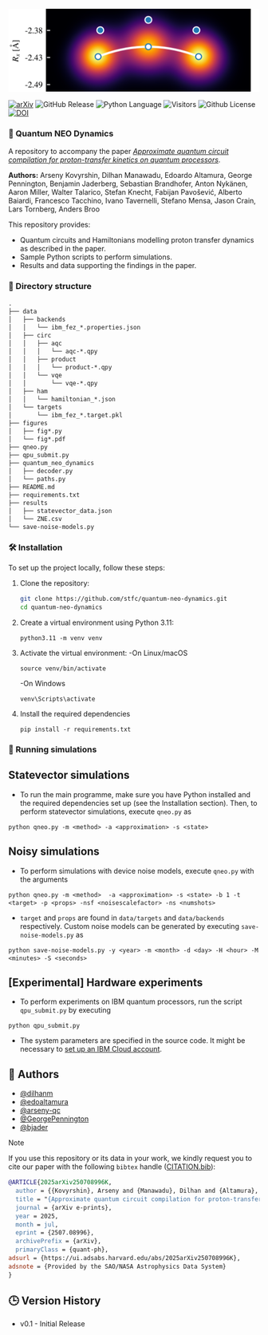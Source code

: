![Density-map](figures/fig1.png)

[![arXiv](https://img.shields.io/badge/arXiv-2507.08996-b31b1b.svg)](https://arxiv.org/abs/2507.08996)
![GitHub Release](https://img.shields.io/github/v/release/stfc/quantum-neo-dynamics)
![Python Language](https://img.shields.io/badge/Python-3776AB?style=flat&logo=python&logoColor=white)
![Visitors](https://api.visitorbadge.io/api/visitors?path=https%3A%2F%2Fgithub.com%2Fstfc%2Fquantum-neo-dynamics&label=Repository%20Visits&countColor=%230c7ebe&style=flat&labelStyle=none)
![Github License](https://img.shields.io/github/license/stfc/quantum-neo-dynamics)
[![DOI](https://zenodo.org/badge/1018006629.svg)](https://doi.org/10.5281/zenodo.15924624)

### 🧪 Quantum NEO Dynamics

A repository to accompany the paper [_Approximate quantum circuit compilation for proton-transfer kinetics on quantum processors_](https://doi.org/10.48550/arXiv.2507.08996).

**Authors:** Arseny Kovyrshin, Dilhan Manawadu, Edoardo Altamura, George Pennington, Benjamin Jaderberg, Sebastian Brandhofer, Anton Nykänen, Aaron Miller, Walter Talarico, Stefan Knecht, Fabijan Pavošević, Alberto Baiardi, Francesco Tacchino, Ivano Tavernelli, Stefano Mensa, Jason Crain, Lars Tornberg, Anders Broo


This repository provides:

* Quantum circuits and Hamiltonians modelling proton transfer dynamics as described in the paper.
* Sample Python scripts to perform simulations.
* Results and data supporting the findings in the paper.

### 📁 Directory structure
```
.
├── data
│   ├── backends
│   │   └── ibm_fez_*.properties.json
│   ├── circ
│   │   ├── aqc
│   │   │   └── aqc-*.qpy
│   │   ├── product
│   │   │   └── product-*.qpy
│   │   └── vqe
│   │       └── vqe-*.qpy
│   ├── ham
│   │   └── hamiltonian_*.json
│   └── targets
│       └── ibm_fez_*.target.pkl
├── figures
│   ├── fig*.py
│   └── fig*.pdf
├── qneo.py
├── qpu_submit.py
├── quantum_neo_dynamics
│   ├── decoder.py
│   └── paths.py
├── README.md
├── requirements.txt
├── results
│   ├── statevector_data.json
│   └── ZNE.csv
└── save-noise-models.py
```


### 🛠️ Installation

To set up the project locally, follow these steps:

1. Clone the repository:
   ```bash
   git clone https://github.com/stfc/quantum-neo-dynamics.git
   cd quantum-neo-dynamics
   ```
2. Create a virtual environment using Python 3.11:
   ```
   python3.11 -m venv venv
   ```
3. Activate the virtual environment:
   -On Linux/macOS
   ```
   source venv/bin/activate
   ```
   -On Windows
   ```
   venv\Scripts\activate
   ```
4. Install the required dependencies
   ```
   pip install -r requirements.txt
   ```
   
### 🚀 Running simulations

## Statevector simulations

* To run the main programme, make sure you have Python installed and the required dependencies set up (see the Installation section). Then, to perform statevector simulations, execute `qneo.py` as
```
python qneo.py -m <method> -a <approximation> -s <state>
```

## Noisy simulations

* To perform simulations with device noise models, execute `qneo.py` with the arguments
```
python qneo.py -m <method>  -a <approximation> -s <state> -b 1 -t <target> -p <props> -nsf <noisescalefactor> -ns <numshots>
```
* `target` and `props` are found in `data/targets` and `data/backends` respectively. Custom noise models can be generated by executing `save-noise-models.py` as
```
python save-noise-models.py -y <year> -m <month> -d <day> -H <hour> -M <minutes> -S <seconds>
```

## [Experimental] Hardware experiments

* To perform experiments on IBM quantum processors, run the script `qpu_submit.py` by executing
```
python qpu_submit.py
``` 

* The system parameters are specified in the source code. It might be necessary to [set up an IBM Cloud account](https://quantum.cloud.ibm.com/docs/en/guides/cloud-setup).

## 👥 Authors

- [@dilhanm](https://github.com/DilhanM)
- [@edoaltamura](https://github.com/edoaltamura)
- [@arseny-qc](https://github.com/arseny-qc)
- [@GeorgePennington](https://github.com/GeorgePennington)
- [@bjader](https://github.com/bjader)

> [!NOTE]
> If you use this repository or its data in your work, we kindly request you to cite our paper with the following `bibtex` handle ([CITATION.bib](./CITATION.bib)):
> ```bibtex
> @ARTICLE{2025arXiv250708996K,  
>  author = {{Kovyrshin}, Arseny and {Manawadu}, Dilhan and {Altamura}, Edoardo and {Pennington}, George and {Jaderberg}, Benjamin and {Brandhofer}, Sebastian and {Nyk{\"a}nen}, Anton and {Miller}, Aaron and {Talarico}, Walter and {Knecht}, Stefan and {Pavo{\v{s}}evi{\'c}}, Fabijan and {Baiardi}, Alberto and {Tacchino}, Francesco and {Tavernelli}, Ivano and {Mensa}, Stefano and {Crain}, Jason and {Tornberg}, Lars and {Broo}, Anders},  
>  title = "{Approximate quantum circuit compilation for proton-transfer kinetics on quantum processors}",  
>  journal = {arXiv e-prints},  
>  year = 2025,  
>  month = jul,  
>  eprint = {2507.08996},  
>  archivePrefix = {arXiv},  
>  primaryClass = {quant-ph},
> adsurl = {https://ui.adsabs.harvard.edu/abs/2025arXiv250708996K},
> adsnote = {Provided by the SAO/NASA Astrophysics Data System}
> }
> ```

## 🕒 Version History

* v0.1 - Initial Release

